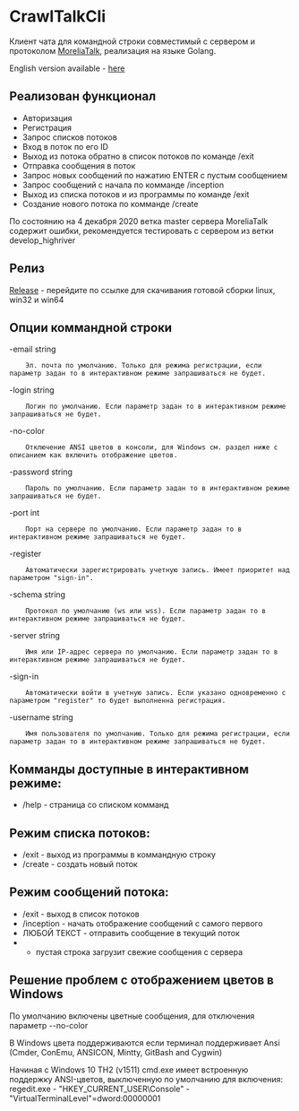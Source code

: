 # CrawlTalkCli

Клиент чата для командной строки совместимый с сервером и протоколом [MoreliaTalk], реализация на языке Golang. 

English version available  - [here]

## Реализован функционал

* Авторизация
* Регистрация
* Запрос списков потоков
* Вход в поток по его ID
* Выход из потока обратно в список потоков по команде /exit
* Отправка сообщения в поток
* Запрос новых сообщений по нажатию ENTER с пустым сообщением
* Запрос сообщений с начала по комманде /inception
* Выход из списка потоков и из программы по команде /exit
* Создание нового потока по комманде /create

По состоянию на 4 декабря 2020 ветка master сервера MoreliaTalk содержит ошибки, рекомендуется тестировать с сервером из ветки develop_highriver

## Релиз

[Release] - перейдите по ссылке для скачивания готовой сборки linux, win32 и win64

## Опции коммандной строки

  -email string
  
        Эл. почта по умолчанию. Только для режима регистрации, если параметр задан то в интерактивном режиме запрашиваться не будет.
        
  -login string
  
        Логин по умолчанию. Если параметр задан то в интерактивном режиме запрашиваться не будет.
        
  -no-color
  
        Отключение ANSI цветов в консоли, для Windows см. раздел ниже с описанием как включить отображение цветов.
        
  -password string
  
        Пароль по умолчанию. Если параметр задан то в интерактивном режиме запрашиваться не будет.
        
  -port int
  
        Порт на сервере по умолчанию. Если параметр задан то в интерактивном режиме запрашиваться не будет.
        
  -register
  
        Автоматически зарегистрировать учетную запись. Имеет приоритет над параметром "sign-in".
        
  -schema string
  
        Протокол по умолчанию (ws или wss). Если параметр задан то в интерактивном режиме запрашиваться не будет.

  -server string
  
        Имя или IP-адрес сервера по умолчанию. Если параметр задан то в интерактивном режиме запрашиваться не будет.

  -sign-in
  
        Автоматически войти в учетную запись. Если указано одновременно с параметром "register" то будет выполненна регистрация.
        
  -username string
  
        Имя пользователя по умолчанию. Только для режима регистрации, если параметр задан то в интерактивном режиме запрашиваться не будет.

## Комманды доступные в интерактивном режиме:
* /help - страница со списком комманд
## Режим списка потоков:
* /exit - выход из программы в коммандную строку
* /create - создать новый поток
## Режим сообщений потока:
* /exit - выход в список потоков
* /inception - начать отображение сообщений с самого первого
* ЛЮБОЙ ТЕКСТ - отправить сообщение в текущий поток
* - пустая строка загрузит свежие сообщения с сервера

## Решение проблем с отображением цветов в Windows

По умолчанию включены цветные сообщения, для отключения параметр --no-color

В Windows цвета поддерживаются если терминал поддерживает Ansi (Cmder, ConEmu, ANSICON, Mintty, GitBash and Cygwin)

Начиная с Windows 10 TH2 (v1511) сmd.exe имеет встроенную поддержку ANSI-цветов, выключенную по умолчанию для включения:
regedit.exe - "HKEY_CURRENT_USER\Console" - "VirtualTerminalLevel"=dword:00000001

[MoreliaTalk]: https://github.com/MoreliaTalk
[here]: README.md
[Release]: https://github.com/CrawlTalk/CrawlTalkCli/releases